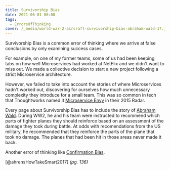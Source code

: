 ```yaml
---
title: Survivorship Bias
date: 2021-06-01 00:00
tags:
  - ErrorsOfThinking
cover: /_media/world-war-2-aircraft-survivorship-bias-abraham-wald-17.jpeg
---
```


Survivorship Bias is a common error of thinking where we arrive at false conclusions by only examining success cases.

For example, on one of my former teams, some of us had been keeping tabs on how well Microservices had worked at NetFlix and we didn't want to miss out. We made a collective decision to start a new project following a strict Microservice architecture.

However, we failed to take into account the stories of where Microservices hadn't worked out, discovering for ourselves how much unnecessary complexity they introduce for a small team. This was so common in tech that Thoughtworks named it [Microservice Envy](https://www.thoughtworks.com/radar/techniques/microservice-envy) in their 2015 Radar.

Every page about Survivorship Bias has to include the story of [Abraham Wald](https://en.wikipedia.org/wiki/Survivorship_bias#In_the_military). During WW2, he and his team were instructed to recommend which parts of fighter planes they should reinforce based on an assessment of the damage they took during battle. At odds with recomendations from the US military, he recommended that they reinforce the parts of the plane that took no damage. The planes that had been hit in those areas never made it back.

Another error of thinking like [Confirmation Bias](confirmation-bias.md).

[@ahrensHowTakeSmart2017] *(pg. 136)*
